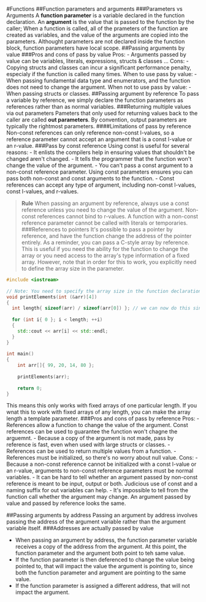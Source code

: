 #Functions 
##Function parameters and arguments
###Parameters vs Arguments
A **function parameter** is a variable declared in the function declaration.
An **argument** is the value that is passed to the function by the caller;
When a function is called, all of the prameters of the function are created as variables, and the value of the arguments are copied into the parameters. Althought parameters are not declared inside the function block, function parameters have local scope.
##Passing arguments by value
###Pros and cons of pass by value
Pros:
    - Arguments passed by value can be variables, literals, expressions, structs & classes ...
Cons:
    - Copying structs and classes can incur a significant performance penalty, especialy if the function is called many times.
When to use pass by value:
    - When passing fundamental data type and enumerators, and the function does not need to change the argument.
When not to use pass by value:
    - When passing structs or classes.
##Passing argument by reference
To pass a variable by reference, we simply declare the function parameters as references rather than as normal variables.
###Returning  multiple values via out parameters
Pameters that only used for returning values back to the caller are called **out parameters**. By convention, output parameters are typically the rightmost parameters.
####Limitations of pass by reference
Non-const references can only reference non-const l-values, so a reference parameter cannot accept an argument that is a const l-value or an r-value.
###Pass by const reference
Using const is useful for several reasons:
    - It enlists the compilers help in ensuring values that shouldn't be changed aren't changed.
    - It tells the programmer that the function won't change the value of the argument.
    - You can't pass a const argument to a non-const reference parameter. Using const parameters ensures you can pass both non-const and const arguments to the function.
    - Const references can accept any type of argument, including non-const l-values, const l-values, and r-values.
>**Rule**
> When passing an argument by reference, always use a const reference unless you need to change the value of the argument.
> Non-const references cannot bind to r-values. A function with a non-const reference parameter cannot be called with literals or temporaries.
###References to pointers
It's possible to pass a pointer by reference, and have the function change the address of the pointer entirely.
As a reminder, you can pass a C-style array by reference. This is useful if you need the ability for the function to change the array or you need access to the array's type information of a fixed array. However, note that in order for this to work, you explicitly need to define the array size in the parameter.
```cpp
#include <iostream>
 
// Note: You need to specify the array size in the function declaration
void printElements(int (&arr)[4])
{
  int length{ sizeof(arr) / sizeof(arr[0]) }; // we can now do this since the array won't decay
  
  for (int i{ 0 }; i < length; ++i)
  {
    std::cout << arr[i] << std::endl;
  }
}
 
int main()
{
    int arr[]{ 99, 20, 14, 80 };
    
    printElements(arr);
 
    return 0;
}
```
This means this only works with fixed arrays of one particular length. If you wnat this to work with fixed arrays of any length, you can make the array length a template parameter.
###Pros and cons of pass by reference
Pros:
    - References allow a function to change the value of the argument. Const references can be used to guarantee the function won't chagne the arguemnt.
    - Because a copy of the argument is not made, pass by reference is fast, even when used with large structs or classes.
    - References can be used to return multiple values from a function.
    - References must be initialized, so there's no worry about null value.
Cons:
    - Because a non-const reference cannot be initialized with a const l-value or an r-value, arguments to non-const reference parameters must be normal variables.
    - It can be hard to tell whether an argument passed by non-const reference is meant to be input, output or both. Judicious use of const and a naming suffix for out variables can help.
    - It's impossible to tell from the function call whether the argument may change. An argument passed by value and passed by reference looks the same.

##Passing arguments by address
Passing an argument by address involves passing the address of the argument variable rather than the argument variable itself.
###Addresses are actually passed by value
- When passing an argument by address, the function parameter variable receives a copy of the address from the argument. At this point, the function parameter and the argument both point to teh same value.
- If the function parameter is then deferenced to change the value being pointed to, that will impact the value the argument is pointing to, since both the function parameter and argument are pointing to the same value.
- If the function parameter is assigned a different address, that will not impact the argument.
